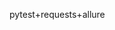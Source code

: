 <!--
 * @Author: your name
 * @Date: 2020-07-09 18:24:05
 * @LastEditTime: 2020-07-20 15:57:48
 * @LastEditors: Please set LastEditors
 * @Description: In User Settings Edit
 * @FilePath: \pytest-requests-allure-example\docs\TODOLIST.md
--> 
pytest+requests+allure
